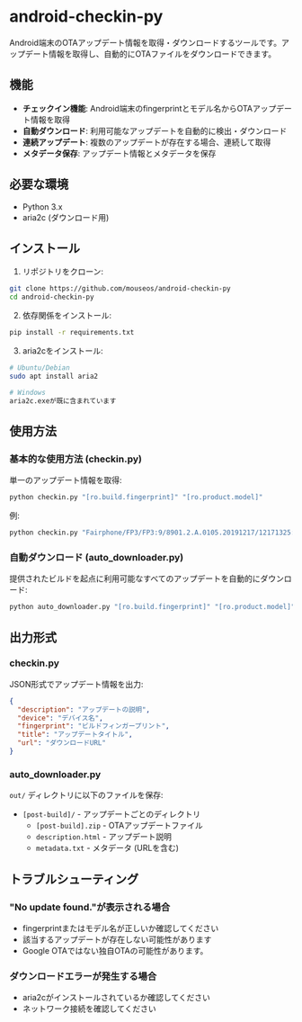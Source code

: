 # android-checkin-py

Android端末のOTAアップデート情報を取得・ダウンロードするツールです。アップデート情報を取得し、自動的にOTAファイルをダウンロードできます。

## 機能

- **チェックイン機能**: Android端末のfingerprintとモデル名からOTAアップデート情報を取得
- **自動ダウンロード**: 利用可能なアップデートを自動的に検出・ダウンロード
- **連続アップデート**: 複数のアップデートが存在する場合、連続して取得
- **メタデータ保存**: アップデート情報とメタデータを保存

## 必要な環境

- Python 3.x
- aria2c (ダウンロード用)

## インストール

1. リポジトリをクローン:
```bash
git clone https://github.com/mouseos/android-checkin-py
cd android-checkin-py
```

2. 依存関係をインストール:
```bash
pip install -r requirements.txt
```

3. aria2cをインストール:
```bash
# Ubuntu/Debian
sudo apt install aria2

# Windows
aria2c.exeが既に含まれています
```

## 使用方法

### 基本的な使用方法 (checkin.py)

単一のアップデート情報を取得:

```bash
python checkin.py "[ro.build.fingerprint]" "[ro.product.model]"
```

例:
```bash
python checkin.py "Fairphone/FP3/FP3:9/8901.2.A.0105.20191217/12171325:user/release-keys" "FP3"
```

### 自動ダウンロード (auto_downloader.py)

提供されたビルドを起点に利用可能なすべてのアップデートを自動的にダウンロード:

```bash
python auto_downloader.py "[ro.build.fingerprint]" "[ro.product.model]"
```

## 出力形式

### checkin.py
JSON形式でアップデート情報を出力:
```json
{
  "description": "アップデートの説明",
  "device": "デバイス名",
  "fingerprint": "ビルドフィンガープリント",
  "title": "アップデートタイトル",
  "url": "ダウンロードURL"
}
```

### auto_downloader.py
`out/` ディレクトリに以下のファイルを保存:
- `[post-build]/` - アップデートごとのディレクトリ
  - `[post-build].zip` - OTAアップデートファイル
  - `description.html` - アップデート説明
  - `metadata.txt` - メタデータ (URLを含む)

## トラブルシューティング

### "No update found."が表示される場合
- fingerprintまたはモデル名が正しいか確認してください
- 該当するアップデートが存在しない可能性があります
- Google OTAではない独自OTAの可能性があります。

### ダウンロードエラーが発生する場合
- aria2cがインストールされているか確認してください
- ネットワーク接続を確認してください